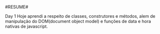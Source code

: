 #RESUME#

Day 1 
Hoje aprendi a respeito de classes, construtores e métodos, alem de manipulação do DOM(document object model) e funções de data e hora nativas de javascript.